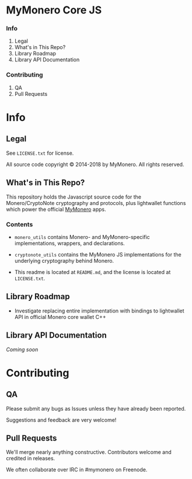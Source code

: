 # MyMonero Core JS

### Info

1. Legal
2. What's in This Repo?
3. Library Roadmap
4. Library API Documentation

### Contributing

1. QA
2. Pull Requests


# Info

## Legal

See `LICENSE.txt` for license.

All source code copyright © 2014-2018 by MyMonero. All rights reserved.


## What's in This Repo?

This repository holds the Javascript source code for the Monero/CryptoNote cryptography and protocols, plus lightwallet functions which power the official [MyMonero](https://www.mymonero.com) apps.

### Contents 

* `monero_utils` contains Monero- and MyMonero-specific implementations, wrappers, and declarations.

* `cryptonote_utils` contains the MyMonero JS implementations for the underlying cryptography behind Monero.

* This readme is located at `README.md`, and the license is located at `LICENSE.txt`.

## Library Roadmap

* Investigate replacing entire implementation with bindings to lightwallet API in official Monero core wallet C++

## Library API Documentation

*Coming soon*

# Contributing

## QA

Please submit any bugs as Issues unless they have already been reported.

Suggestions and feedback are very welcome!

## Pull Requests

We'll merge nearly anything constructive. Contributors welcome and credited in releases.

We often collaborate over IRC in #mymonero on Freenode.